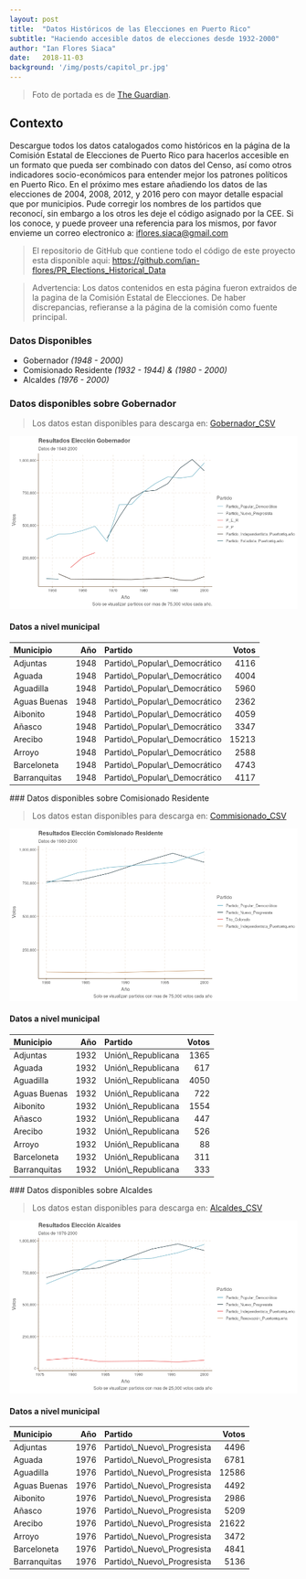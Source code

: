 ```yaml
---
layout: post
title:  "Datos Históricos de las Elecciones en Puerto Rico"
subtitle: "Haciendo accesible datos de elecciones desde 1932-2000"
author: "Ian Flores Siaca"
date:   2018-11-03
background: '/img/posts/capitol_pr.jpg'
---
```


> Foto de portada es de [The Guardian](https://www.theguardian.com/world/2017/jun/10/puerto-rico-vote-statehood-us-economy).



Contexto
--------

Descargue todos los datos catalogados como históricos en la página de la Comisión Estatal de Elecciones de Puerto Rico para hacerlos accesible en un formato que pueda ser combinado con datos del Censo, así como otros indicadores socio-económicos para entender mejor los patrones políticos en Puerto Rico. En el próximo mes estare añadiendo los datos de las elecciones de 2004, 2008, 2012, y 2016 pero con mayor detalle espacial que por municipios. Pude corregir los nombres de los partidos que reconocí, sin embargo a los otros les deje el código asignado por la CEE. Si los conoce, y puede proveer una referencia para los mismos, por favor envieme un correo electronico a: <iflores.siaca@gmail.com>

> El repositorio de GitHub que contiene todo el código de este proyecto esta disponible aqui: <https://github.com/ian-flores/PR_Elections_Historical_Data>

> Advertencia: Los datos contenidos en esta página fueron extraidos de la pagina de la Comisión Estatal de Elecciones. De haber discrepancias, refieranse a la página de la comisión como fuente principal.

### Datos Disponibles

-   Gobernador *(1948 - 2000)*
-   Comisionado Residente *(1932 - 1944) & (1980 - 2000)*
-   Alcaldes *(1976 - 2000)*

### Datos disponibles sobre Gobernador

> Los datos estan disponibles para descarga en: [Gobernador\_CSV](https://github.com/ian-flores/PR_Elections_Historical_Data/blob/master/data/elecciones_generales/gobernador/gobernador.csv)

![](https://raw.githubusercontent.com/ian-flores/PR_Elections_Historical_Data/master/doc/descripcion_files/figure-markdown_github/unnamed-chunk-1-1.png)

#### Datos a nivel municipal

<table>
<thead>
<tr>
<th style="text-align:left;">
Municipio
</th>
<th style="text-align:right;">
Año
</th>
<th style="text-align:left;">
Partido
</th>
<th style="text-align:right;">
Votos
</th>
</tr>
</thead>
<tbody>
<tr>
<td style="text-align:left;">
Adjuntas
</td>
<td style="text-align:right;">
1948
</td>
<td style="text-align:left;">
Partido\_Popular\_Democrático
</td>
<td style="text-align:right;">
4116
</td>
</tr>
<tr>
<td style="text-align:left;">
Aguada
</td>
<td style="text-align:right;">
1948
</td>
<td style="text-align:left;">
Partido\_Popular\_Democrático
</td>
<td style="text-align:right;">
4004
</td>
</tr>
<tr>
<td style="text-align:left;">
Aguadilla
</td>
<td style="text-align:right;">
1948
</td>
<td style="text-align:left;">
Partido\_Popular\_Democrático
</td>
<td style="text-align:right;">
5960
</td>
</tr>
<tr>
<td style="text-align:left;">
Aguas Buenas
</td>
<td style="text-align:right;">
1948
</td>
<td style="text-align:left;">
Partido\_Popular\_Democrático
</td>
<td style="text-align:right;">
2362
</td>
</tr>
<tr>
<td style="text-align:left;">
Aibonito
</td>
<td style="text-align:right;">
1948
</td>
<td style="text-align:left;">
Partido\_Popular\_Democrático
</td>
<td style="text-align:right;">
4059
</td>
</tr>
<tr>
<td style="text-align:left;">
Añasco
</td>
<td style="text-align:right;">
1948
</td>
<td style="text-align:left;">
Partido\_Popular\_Democrático
</td>
<td style="text-align:right;">
3347
</td>
</tr>
<tr>
<td style="text-align:left;">
Arecibo
</td>
<td style="text-align:right;">
1948
</td>
<td style="text-align:left;">
Partido\_Popular\_Democrático
</td>
<td style="text-align:right;">
15213
</td>
</tr>
<tr>
<td style="text-align:left;">
Arroyo
</td>
<td style="text-align:right;">
1948
</td>
<td style="text-align:left;">
Partido\_Popular\_Democrático
</td>
<td style="text-align:right;">
2588
</td>
</tr>
<tr>
<td style="text-align:left;">
Barceloneta
</td>
<td style="text-align:right;">
1948
</td>
<td style="text-align:left;">
Partido\_Popular\_Democrático
</td>
<td style="text-align:right;">
4743
</td>
</tr>
<tr>
<td style="text-align:left;">
Barranquitas
</td>
<td style="text-align:right;">
1948
</td>
<td style="text-align:left;">
Partido\_Popular\_Democrático
</td>
<td style="text-align:right;">
4117
</td>
</tr>
</tbody>
</table>
### Datos disponibles sobre Comisionado Residente

> Los datos estan disponibles para descarga en: [Commisionado\_CSV](https://github.com/ian-flores/PR_Elections_Historical_Data/blob/master/data/elecciones_generales/comisionado_residente/comisionado_residente.csv)

![](https://raw.githubusercontent.com/ian-flores/PR_Elections_Historical_Data/master/doc/descripcion_files/figure-markdown_github/unnamed-chunk-3-1.png)

#### Datos a nivel municipal

<table>
<thead>
<tr>
<th style="text-align:left;">
Municipio
</th>
<th style="text-align:right;">
Año
</th>
<th style="text-align:left;">
Partido
</th>
<th style="text-align:right;">
Votos
</th>
</tr>
</thead>
<tbody>
<tr>
<td style="text-align:left;">
Adjuntas
</td>
<td style="text-align:right;">
1932
</td>
<td style="text-align:left;">
Unión\_Republicana
</td>
<td style="text-align:right;">
1365
</td>
</tr>
<tr>
<td style="text-align:left;">
Aguada
</td>
<td style="text-align:right;">
1932
</td>
<td style="text-align:left;">
Unión\_Republicana
</td>
<td style="text-align:right;">
617
</td>
</tr>
<tr>
<td style="text-align:left;">
Aguadilla
</td>
<td style="text-align:right;">
1932
</td>
<td style="text-align:left;">
Unión\_Republicana
</td>
<td style="text-align:right;">
4050
</td>
</tr>
<tr>
<td style="text-align:left;">
Aguas Buenas
</td>
<td style="text-align:right;">
1932
</td>
<td style="text-align:left;">
Unión\_Republicana
</td>
<td style="text-align:right;">
722
</td>
</tr>
<tr>
<td style="text-align:left;">
Aibonito
</td>
<td style="text-align:right;">
1932
</td>
<td style="text-align:left;">
Unión\_Republicana
</td>
<td style="text-align:right;">
1554
</td>
</tr>
<tr>
<td style="text-align:left;">
Añasco
</td>
<td style="text-align:right;">
1932
</td>
<td style="text-align:left;">
Unión\_Republicana
</td>
<td style="text-align:right;">
447
</td>
</tr>
<tr>
<td style="text-align:left;">
Arecibo
</td>
<td style="text-align:right;">
1932
</td>
<td style="text-align:left;">
Unión\_Republicana
</td>
<td style="text-align:right;">
526
</td>
</tr>
<tr>
<td style="text-align:left;">
Arroyo
</td>
<td style="text-align:right;">
1932
</td>
<td style="text-align:left;">
Unión\_Republicana
</td>
<td style="text-align:right;">
88
</td>
</tr>
<tr>
<td style="text-align:left;">
Barceloneta
</td>
<td style="text-align:right;">
1932
</td>
<td style="text-align:left;">
Unión\_Republicana
</td>
<td style="text-align:right;">
311
</td>
</tr>
<tr>
<td style="text-align:left;">
Barranquitas
</td>
<td style="text-align:right;">
1932
</td>
<td style="text-align:left;">
Unión\_Republicana
</td>
<td style="text-align:right;">
333
</td>
</tr>
</tbody>
</table>
### Datos disponibles sobre Alcaldes

> Los datos estan disponibles para descarga en: [Alcaldes\_CSV](https://github.com/ian-flores/PR_Elections_Historical_Data/blob/master/data/elecciones_generales/alcalde/alcalde.csv)

![](https://raw.githubusercontent.com/ian-flores/PR_Elections_Historical_Data/master/doc/descripcion_files/figure-markdown_github/unnamed-chunk-5-1.png)

#### Datos a nivel municipal

<table>
<thead>
<tr>
<th style="text-align:left;">
Municipio
</th>
<th style="text-align:right;">
Año
</th>
<th style="text-align:left;">
Partido
</th>
<th style="text-align:right;">
Votos
</th>
</tr>
</thead>
<tbody>
<tr>
<td style="text-align:left;">
Adjuntas
</td>
<td style="text-align:right;">
1976
</td>
<td style="text-align:left;">
Partido\_Nuevo\_Progresista
</td>
<td style="text-align:right;">
4496
</td>
</tr>
<tr>
<td style="text-align:left;">
Aguada
</td>
<td style="text-align:right;">
1976
</td>
<td style="text-align:left;">
Partido\_Nuevo\_Progresista
</td>
<td style="text-align:right;">
6781
</td>
</tr>
<tr>
<td style="text-align:left;">
Aguadilla
</td>
<td style="text-align:right;">
1976
</td>
<td style="text-align:left;">
Partido\_Nuevo\_Progresista
</td>
<td style="text-align:right;">
12586
</td>
</tr>
<tr>
<td style="text-align:left;">
Aguas Buenas
</td>
<td style="text-align:right;">
1976
</td>
<td style="text-align:left;">
Partido\_Nuevo\_Progresista
</td>
<td style="text-align:right;">
4492
</td>
</tr>
<tr>
<td style="text-align:left;">
Aibonito
</td>
<td style="text-align:right;">
1976
</td>
<td style="text-align:left;">
Partido\_Nuevo\_Progresista
</td>
<td style="text-align:right;">
2986
</td>
</tr>
<tr>
<td style="text-align:left;">
Añasco
</td>
<td style="text-align:right;">
1976
</td>
<td style="text-align:left;">
Partido\_Nuevo\_Progresista
</td>
<td style="text-align:right;">
5209
</td>
</tr>
<tr>
<td style="text-align:left;">
Arecibo
</td>
<td style="text-align:right;">
1976
</td>
<td style="text-align:left;">
Partido\_Nuevo\_Progresista
</td>
<td style="text-align:right;">
21622
</td>
</tr>
<tr>
<td style="text-align:left;">
Arroyo
</td>
<td style="text-align:right;">
1976
</td>
<td style="text-align:left;">
Partido\_Nuevo\_Progresista
</td>
<td style="text-align:right;">
3472
</td>
</tr>
<tr>
<td style="text-align:left;">
Barceloneta
</td>
<td style="text-align:right;">
1976
</td>
<td style="text-align:left;">
Partido\_Nuevo\_Progresista
</td>
<td style="text-align:right;">
4841
</td>
</tr>
<tr>
<td style="text-align:left;">
Barranquitas
</td>
<td style="text-align:right;">
1976
</td>
<td style="text-align:left;">
Partido\_Nuevo\_Progresista
</td>
<td style="text-align:right;">
5136
</td>
</tr>
</tbody>
</table>
